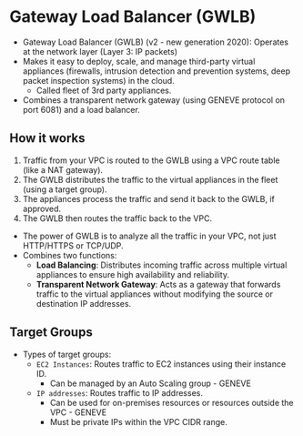 # Gateway Load Balancer (GWLB)

- Gateway Load Balancer (GWLB) (v2 - new generation 2020): Operates at the network layer (Layer 3: IP packets)
- Makes it easy to deploy, scale, and manage third-party virtual appliances (firewalls, intrusion detection and prevention systems, deep packet inspection systems) in the cloud.
  - Called fleet of 3rd party appliances.
- Combines a transparent network gateway (using GENEVE protocol on port 6081) and a load balancer.

## How it works

1. Traffic from your VPC is routed to the GWLB using a VPC route table (like a NAT gateway).
2. The GWLB distributes the traffic to the virtual appliances in the fleet (using a target group).
3. The appliances process the traffic and send it back to the GWLB, if approved.
4. The GWLB then routes the traffic back to the VPC.

- The power of GWLB is to analyze all the traffic in your VPC, not just HTTP/HTTPS or TCP/UDP.
- Combines two functions:
  - **Load Balancing**: Distributes incoming traffic across multiple virtual appliances to ensure high availability and reliability.
  - **Transparent Network Gateway**: Acts as a gateway that forwards traffic to the virtual appliances without modifying the source or destination IP addresses.

## Target Groups

- Types of target groups:
  - `EC2 Instances`: Routes traffic to EC2 instances using their instance ID.
    - Can be managed by an Auto Scaling group - GENEVE
  - `IP addresses`: Routes traffic to IP addresses.
    - Can be used for on-premises resources or resources outside the VPC - GENEVE
    - Must be private IPs within the VPC CIDR range.
